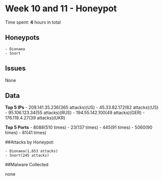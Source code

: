 # Week 10 and 11 - Honeypot

Time spent: **4** hours in total

## Honeypots

	- Dionaea
	- Snort

## Issues

None

## Data

**Top 5 IPs**
	- 209.141.35.236(365 attacks)(US)
	- 45.33.82.172(62 attacks)(US)
	- 95.106.123.34(55 attacks)(RUS)
	- 194.55.142.100(49 attacks)(GER)
	- 176.119.4.27(39 attacks)(UKR)

**Top 5 Ports**
	- 8088(510 times)
	- 23(137 times)
	- 445(91 times)
	- 5060(90 times)
	- 81(41 times)

##Attacks by Honeypot:

	- Dionaea(1,653 attacks)
	- Snort(245 attacks)

##Malware Collected

none